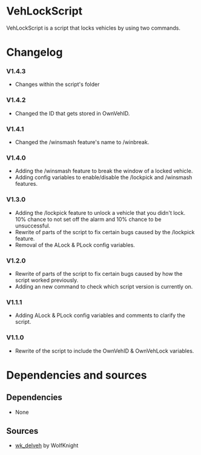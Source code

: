 # VehLockScript
VehLockScript is a script that locks vehicles by using two commands.
# Changelog

### V1.4.3
* Changes within the script's folder

### V1.4.2
* Changed the ID that gets stored in OwnVehID.

### V1.4.1
* Changed the /winsmash feature's name to /winbreak.

### V1.4.0
* Adding the /winsmash feature to break the window of a locked vehicle.
* Adding config variables to enable/disable the /lockpick and /winsmash features.

### V1.3.0
* Adding the /lockpick feature to unlock a vehicle that you didn't lock. 10% chance to not set off the alarm and 10% chance to be unsuccessful.
* Rewrite of parts of the script to fix certain bugs caused by the /lockpick feature.
* Removal of the ALock & PLock config variables.

### V1.2.0
* Rewrite of parts of the script to fix certain bugs caused by how the script worked previously.
* Adding an new command to check which script version is currently on.

### V1.1.1
* Adding ALock & PLock config variables and comments to clarify the script.

### V1.1.0
* Rewrite of the script to include the OwnVehID & OwnVehLock variables.

# Dependencies and sources
## Dependencies
* None

## Sources
* [wk_delveh](https://forum.cfx.re/t/release-delete-vehicle-script-v1-1-0-updated-2020/7727) by WolfKnight

